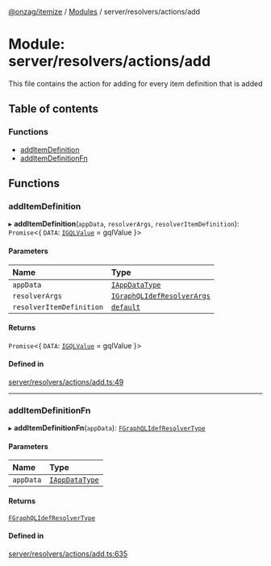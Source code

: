 [@onzag/itemize](../README.md) / [Modules](../modules.md) / server/resolvers/actions/add

# Module: server/resolvers/actions/add

This file contains the action for adding for every item definition that
is added

## Table of contents

### Functions

- [addItemDefinition](server_resolvers_actions_add.md#additemdefinition)
- [addItemDefinitionFn](server_resolvers_actions_add.md#additemdefinitionfn)

## Functions

### addItemDefinition

▸ **addItemDefinition**(`appData`, `resolverArgs`, `resolverItemDefinition`): `Promise`<{ `DATA`: [`IGQLValue`](../interfaces/gql_querier.IGQLValue.md) = gqlValue }\>

#### Parameters

| Name | Type |
| :------ | :------ |
| `appData` | [`IAppDataType`](../interfaces/server.IAppDataType.md) |
| `resolverArgs` | [`IGraphQLIdefResolverArgs`](../interfaces/base_Root_gql.IGraphQLIdefResolverArgs.md) |
| `resolverItemDefinition` | [`default`](../classes/base_Root_Module_ItemDefinition.default.md) |

#### Returns

`Promise`<{ `DATA`: [`IGQLValue`](../interfaces/gql_querier.IGQLValue.md) = gqlValue }\>

#### Defined in

[server/resolvers/actions/add.ts:49](https://github.com/onzag/itemize/blob/5c2808d3/server/resolvers/actions/add.ts#L49)

___

### addItemDefinitionFn

▸ **addItemDefinitionFn**(`appData`): [`FGraphQLIdefResolverType`](base_Root_gql.md#fgraphqlidefresolvertype)

#### Parameters

| Name | Type |
| :------ | :------ |
| `appData` | [`IAppDataType`](../interfaces/server.IAppDataType.md) |

#### Returns

[`FGraphQLIdefResolverType`](base_Root_gql.md#fgraphqlidefresolvertype)

#### Defined in

[server/resolvers/actions/add.ts:635](https://github.com/onzag/itemize/blob/5c2808d3/server/resolvers/actions/add.ts#L635)
